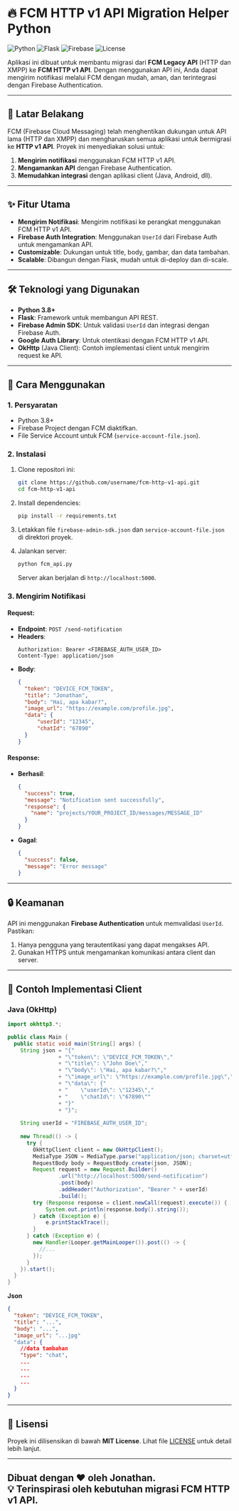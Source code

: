 # 🔥 FCM HTTP v1 API Migration Helper Python

![Python](https://img.shields.io/badge/Python-3.8%2B-blue)
![Flask](https://img.shields.io/badge/Flask-2.0%2B-green)
![Firebase](https://img.shields.io/badge/Firebase-Admin%20SDK-orange)
![License](https://img.shields.io/badge/License-MIT-brightgreen)

Aplikasi ini dibuat untuk membantu migrasi dari **FCM Legacy API** (HTTP dan XMPP) ke **FCM HTTP v1 API**. Dengan menggunakan API ini, Anda dapat mengirim notifikasi melalui FCM dengan mudah, aman, dan terintegrasi dengan Firebase Authentication.

---

## 🚀 **Latar Belakang**

FCM (Firebase Cloud Messaging) telah menghentikan dukungan untuk API lama (HTTP dan XMPP) dan mengharuskan semua aplikasi untuk bermigrasi ke **HTTP v1 API**. Proyek ini menyediakan solusi untuk:

1. **Mengirim notifikasi** menggunakan FCM HTTP v1 API.
2. **Mengamankan API** dengan Firebase Authentication.
3. **Memudahkan integrasi** dengan aplikasi client (Java, Android, dll).

---

## ✨ **Fitur Utama**

- **Mengirim Notifikasi**: Mengirim notifikasi ke perangkat menggunakan FCM HTTP v1 API.
- **Firebase Auth Integration**: Menggunakan `UserId` dari Firebase Auth untuk mengamankan API.
- **Customizable**: Dukungan untuk title, body, gambar, dan data tambahan.
- **Scalable**: Dibangun dengan Flask, mudah untuk di-deploy dan di-scale.

---

## 🛠️ **Teknologi yang Digunakan**

- **Python 3.8+**
- **Flask**: Framework untuk membangun API REST.
- **Firebase Admin SDK**: Untuk validasi `UserId` dan integrasi dengan Firebase Auth.
- **Google Auth Library**: Untuk otentikasi dengan FCM HTTP v1 API.
- **OkHttp** (Java Client): Contoh implementasi client untuk mengirim request ke API.

---

## 🚀 **Cara Menggunakan**

### **1. Persyaratan**

- Python 3.8+
- Firebase Project dengan FCM diaktifkan.
- File Service Account untuk FCM (`service-account-file.json`).

### **2. Instalasi**

1. Clone repositori ini:
   ```bash
   git clone https://github.com/username/fcm-http-v1-api.git
   cd fcm-http-v1-api
   ```

2. Install dependencies:
   ```bash
   pip install -r requirements.txt
   ```

3. Letakkan file `firebase-admin-sdk.json` dan `service-account-file.json` di direktori proyek.

4. Jalankan server:
   ```bash
   python fcm_api.py
   ```

   Server akan berjalan di `http://localhost:5000`.

### **3. Mengirim Notifikasi**

#### **Request**:
- **Endpoint**: `POST /send-notification`
- **Headers**:
  ```
  Authorization: Bearer <FIREBASE_AUTH_USER_ID>
  Content-Type: application/json
  ```
- **Body**:
  ```json
  {
    "token": "DEVICE_FCM_TOKEN",
    "title": "Jonathan",
    "body": "Hai, apa kabar?",
    "image_url": "https://example.com/profile.jpg",
    "data": {
        "userId": "12345",
        "chatId": "67890"
    }
  }
  ```

#### **Response**:
- **Berhasil**:
  ```json
  {
    "success": true,
    "message": "Notification sent successfully",
    "response": {
      "name": "projects/YOUR_PROJECT_ID/messages/MESSAGE_ID"
    }
  }
  ```
- **Gagal**:
  ```json
  {
    "success": false,
    "message": "Error message"
  }
  ```

---

## 🔒 **Keamanan**

API ini menggunakan **Firebase Authentication** untuk memvalidasi `UserId`. Pastikan:
1. Hanya pengguna yang terautentikasi yang dapat mengakses API.
2. Gunakan HTTPS untuk mengamankan komunikasi antara client dan server.

---

## 🌟 **Contoh Implementasi Client**

### **Java (OkHttp)**

```java
import okhttp3.*;

public class Main {
  public static void main(String[] args) {
    String json = "{"
                + "\"token\": \"DEVICE_FCM_TOKEN\","
                + "\"title\": \"John Doe\","
                + "\"body\": \"Hai, apa kabar?\","
                + "\"image_url\": \"https://example.com/profile.jpg\","
                + "\"data\": {"
                + "    \"userId\": \"12345\","
                + "    \"chatId\": \"67890\""
                + "}"
                + "}";
    
    String userId = "FIREBASE_AUTH_USER_ID";
    
    new Thread(() -> {
      try {
        OkHttpClient client = new OkHttpClient();
        MediaType JSON = MediaType.parse("application/json; charset=utf-8");
        RequestBody body = RequestBody.create(json, JSON);
        Request request = new Request.Builder()
                .url("http://localhost:5000/send-notification")
                .post(body)
                .addHeader("Authorization", "Bearer " + userId)
                .build();
        try (Response response = client.newCall(request).execute()) {
            System.out.println(response.body().string());
        } catch (Exception e) {
            e.printStackTrace();
        }
      } catch (Exception e) {
        new Handler(Looper.getMainLooper()).post(() -> {
          //...
        });
      }
    }).start();
  }
}
```
**Json**
  ```json
  {
    "token": "DEVICE_FCM_TOKEN",
    "title": "...",
    "body": "...",
    "image_url": "...jpg"
    "data": {
      //data tambahan
      "type": "chat",
      ...
      ...
      ...
      ...
    }
  }
  ```
---

## 📜 **Lisensi**

Proyek ini dilisensikan di bawah **MIT License**. Lihat file [LICENSE](LICENSE) untuk detail lebih lanjut.

---

Dibuat dengan ❤️ oleh Jonathan.  
💡 **Terinspirasi oleh kebutuhan migrasi FCM HTTP v1 API**.
---